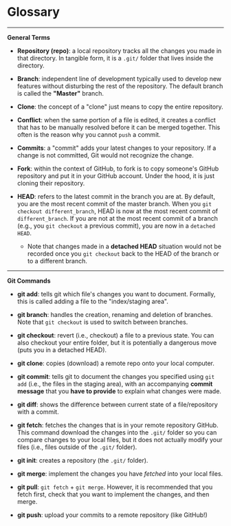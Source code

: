 # Glossary

***
**General Terms**

* **Repository (repo)**: a local repository tracks all the changes you made in that directory. In tangible form, it is a `.git/` folder that lives inside the directory.

* **Branch**: independent line of development typically used to develop new features without disturbing the rest of the repository. The default branch is called the **"Master"** branch.

* **Clone**: the concept of a "clone" just means to copy the entire repository.

* **Conflict**: when the same portion of a file is edited, it creates a conflict that has to be manually resolved before it can be merged together. This often is the reason why you cannot `push` a commit.

* **Commits**: a "commit" adds your latest changes to your repository. If a change is not committed, Git would not recognize the change.

* **Fork**: within the context of GitHub, to fork is to copy someone's GitHub repository and put it in your GitHub account. Under the hood, it is just cloning their repository.

* **HEAD**: refers to the latest commit in the branch you are at. By default, you are the most recent commit of the master branch. When you `git checkout different_branch`, HEAD is now at the most recent commit of `different_branch`. If you are not at the most recent commit of a branch (e.g., you `git checkout` a previous commit), you are now in a `detached HEAD`.
  + Note that changes made in a **detached HEAD** situation would not be recorded once you `git checkout` back to the HEAD of the branch or to a different branch.


***
**Git Commands**

* **git add**: tells git which file's changes you want to document. Formally, this is called adding a file to the "index/staging area".

* **git branch**: handles the creation, renaming and deletion of branches. Note that `git checkout` is used to switch between branches.

* **git checkout**: revert (i.e., checkout) a file to a previous state. You can also checkout your entire folder, but it is potentially a dangerous move (puts you in a detached HEAD).

* **git clone**: copies (download) a remote repo onto your local computer.

* **git commit**: tells git to document the changes you specified using `git add` (i.e., the files in the staging area), with an accompanying **commit message** that you **have to provide** to explain what changes were made.

* **git diff**: shows the difference between current state of a file/repository with a commit.

* **git fetch**: fetches the changes that is in your remote repository GitHub. This command download the changes into the `.git/` folder so you can compare changes to your local files, but it does not actually modify your files (i.e., files outside of the `.git/` folder).

* **git init**: creates a repository (the `.git/` folder).

* **git merge**: implement the changes you have *fetched* into your local files.

* **git pull**: `git fetch` + `git merge`. However, it is recommended that you fetch first, check that you want to implement the changes, and then merge.

* **git push**: upload your commits to a remote repository (like GitHub!)
